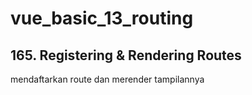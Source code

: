 # vue_basic_13_routing
## 165. Registering & Rendering Routes

mendaftarkan route dan merender tampilannya

